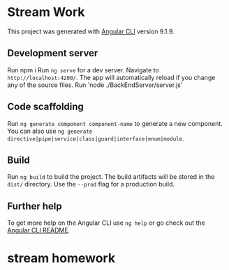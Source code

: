 # Stream Work

This project was generated with [Angular CLI](https://github.com/angular/angular-cli) version 9.1.9.

## Development server
Run npm i
Run `ng serve` for a dev server. Navigate to `http://localhost:4200/`. The app will automatically reload if you change
any of the source files.
Run 'node ./BackEndServer/server.js'

## Code scaffolding

Run `ng generate component component-name` to generate a new component. You can also
use `ng generate directive|pipe|service|class|guard|interface|enum|module`.

## Build

Run `ng build` to build the project. The build artifacts will be stored in the `dist/` directory. Use the `--prod` flag
for a production build.


## Further help

To get more help on the Angular CLI use `ng help` or go check out
the [Angular CLI README](https://github.com/angular/angular-cli/blob/master/README.md).

# stream homework

